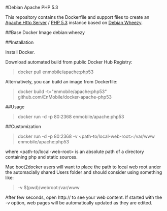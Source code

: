 #Debian Apache PHP 5.3

This repository contains the Dockerfile and support files to create an [Apache Http Server](http://httpd.apache.org/) / [PHP 5.3](http://php.net/releases/5_3_0.php) instance based on [Debian Wheezy](https://wiki.debian.org/DebianWheezy).

##Base Docker Image
debian:wheezy

##Installation

Install Docker.

Download automated build from public Docker Hub Registry: 
>docker pull enmobile/apache:php53

Alternatively, you can build an image from Dockerfile: 
>docker build -t="enmobile/apache:php53" github.com/EnMobile/docker-apache-php53

##Usage

>docker run -d -p 80:2368 enmobile/apache:php53

##Customization

>docker run -d -p 80:2368 -v <path-to/local-web-root>:/var/www enmobile/apache:php53

where <path-to/local-web-root> is an absolute path of a directory containing php and static sources.

Mac boot2docker users will want to place the path to local web root under the automacially shared Users folder and should consider using something like:

>-v $(pwd)/webroot:/var/www

After few seconds, open http://<host> to see your web content.  If started with the -v option, web pages will be automatically updated as they are edited.

